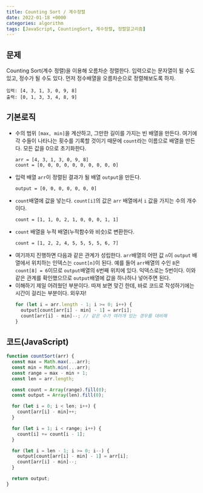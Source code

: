 ```yaml
---
title: Counting Sort / 계수정렬
date: 2022-01-18 +0000
categories: algorithm
tags: [JavaScript, CountingSort, 계수정렬, 정렬알고리즘]
---
```


## 문제

Counting Sort(계수 정렬)을 이용해 오름차순 정렬한다.
입력으로는 문자열이 될 수도 있고, 정수가 될 수도 있다.
먼저 정수배열을 오름차순으로 정렬해보도록 하자.

```
입력: [4, 3, 1, 3, 0, 9, 8]
출력: [0, 1, 3, 3, 4, 8, 9]
```

## 기본로직

- 수의 범위 `[max, min]`을 계산하고, 그만한 길이를 가지는 빈 배열을 만든다. 여기에 각 수들이 나타나는 횟수를 기록할 것이기 때문에 `count`라는 이름으로 배열을 만든다. 모든 값을 0으로 초기화한다.
  ```
  arr = [4, 3, 1, 3, 0, 9, 8]
  count = [0, 0, 0, 0, 0, 0, 0, 0, 0, 0]
  ```
- 입력 배열 `arr`이 정렬된 결과가 될 배열 `output`을 만든다.
  ```
  output = [0, 0, 0, 0, 0, 0, 0]
  ```
- `count`배열에 값을 넣는다. `count[i]`의 값은 `arr` 배열에서 `i` 값을 가지는 수의 개수이다.
  ```
  count = [1, 1, 0, 2, 1, 0, 0, 0, 1, 1]
  ```
- `count` 배열을 누적 배열(누적함수와 비슷)로 변환한다.
  ```
  count = [1, 2, 2, 4, 5, 5, 5, 5, 6, 7]
  ```
- 여기까지 진행하면 다음과 같은 관계가 성립한다.
  `arr`배열의 어떤 값 `n`이 `output` 배열에서 위치하는 인덱스는 `count[n]`이 된다. 예를 들어 `arr`배열의 수인 `8`은 `count[8] = 6`이므로 `output`배열의 `6`번째 위치에 있다. 익덱스로는 5번이다.
  이와 같은 관계를 확인했으므로 `output`배열에 값을 하나하나 넣어주면 된다.
- 이해하기 제일 어려웠던 부분이다. 따져 보면 맞긴 한데, 바로 코드로 작성하기에는 시간이 걸리는 부분이다. 외우자!
  ```js
  for (let i = arr.length - 1; i >= 0; i++) {
    output[count[arr[i] - min] - 1] = arr[i];
    count[arr[i] - min]--; // 같은 수가 여러개 있는 경우를 대비해
  }
  ```

## 코드(JavaScript)

```js
function countSort(arr) {
  const max = Math.max(...arr);
  const min = Math.min(...arr);
  const range = max - min + 1;
  const len = arr.length;

  const count = Array(range).fill(0);
  const output = Array(len).fill(0);

  for (let i = 0; i < len; i++) {
    count[arr[i] - min]++;
  }

  for (let i = 1; i < range; i++) {
    count[i] += count[i - 1];
  }

  for (let i = len - 1; i >= 0; i--) {
    output[count[arr[i] - min] - 1] = arr[i];
    count[arr[i] - min]--;
  }

  return output;
}
```

